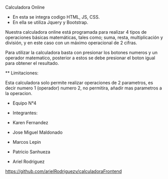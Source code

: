 Calculadora Online

- En esta se integra codigo HTML, JS, CSS.
- En ella se utiliza Jquery y Bootstrap.

Nuestra calculadora online está programada para realizar 4 tipos de operaciones básicas matemáticas, tales como; suma, resta, multiplicación y división, y en este caso con un máximo operacional de 2 cifras.

Para utilizar la calculadora basta con presionar los botones numeros y un operador matematico,
posterior a estos se debe presionar el boton igual para obtener el resultado.

** Limitaciones:

Esta calculadora solo permite realizar operaciones de 2 parametros, es decir numero 1 (operador) numero 2,
 no permitira, añadir mas parametros a la operacion.


- Equipo N°4
- Integrantes:

- Karen Fernandez
- Jose Miguel Maldonado
- Marcos Lepin
- Patricio Sanhueza
- Ariel Rodriguez

https://github.com/arielRodriguezv/calculadoraFrontend
